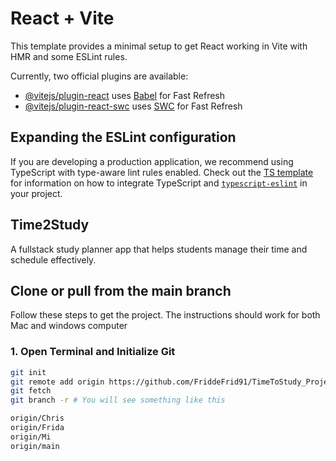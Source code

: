 # React + Vite

This template provides a minimal setup to get React working in Vite with HMR and some ESLint rules.

Currently, two official plugins are available:

- [@vitejs/plugin-react](https://github.com/vitejs/vite-plugin-react/blob/main/packages/plugin-react) uses [Babel](https://babeljs.io/) for Fast Refresh
- [@vitejs/plugin-react-swc](https://github.com/vitejs/vite-plugin-react/blob/main/packages/plugin-react-swc) uses [SWC](https://swc.rs/) for Fast Refresh

## Expanding the ESLint configuration

If you are developing a production application, we recommend using TypeScript with type-aware lint rules enabled. Check out the [TS template](https://github.com/vitejs/vite/tree/main/packages/create-vite/template-react-ts) for information on how to integrate TypeScript and [`typescript-eslint`](https://typescript-eslint.io) in your project.

## Time2Study 
A fullstack study planner app that helps students manage their time and schedule effectively.

## Clone or pull from the main branch
Follow these steps to get the project. The instructions should work for both Mac and windows computer

### 1. Open Terminal and Initialize Git 
```bash
git init
git remote add origin https://github.com/FriddeFrid91/TimeToStudy_Project.git
git fetch
git branch -r # You will see something like this

origin/Chris
origin/Frida
origin/Mi
origin/main







